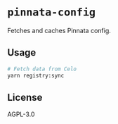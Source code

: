 # `pinnata-config`

Fetches and caches Pinnata config.

## Usage

```bash
# Fetch data from Celo
yarn registry:sync
```

## License

AGPL-3.0
